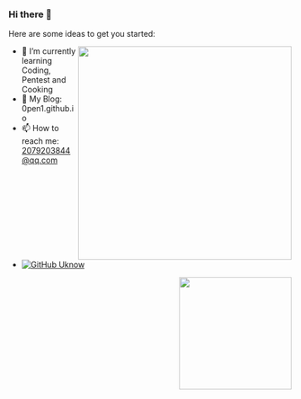 ### Hi there 👋

<!--
**0pen1/0pen1** is a ✨ _special_ ✨ repository because its `README.md` (this file) appears on your GitHub profile.

Here are some ideas to get you started:

- 🔭 I’m currently working on ...
- 🌱 I’m currently learning ...
- 👯 I’m looking to collaborate on ...
- 🤔 I’m looking for help with ...
- 💬 Ask me about ...
- 📫 How to reach me: ...
- 😄 Pronouns: ...
- ⚡ Fun fact: ...
-->


Here are some ideas to get you started:

<img align='right' src="https://github-readme-stats.vercel.app/api?username=0pen1&show_icons=true&theme=radical" width="380">

- 🌱 I’m currently learning Coding, Pentest and Cooking
- 👀 My Blog: 0pen1.github.io
- 📫 How to reach me: 2079203844@qq.com
- [![GitHub Uknow](https://img.shields.io/github/followers/0pen1?label=follower%20github&style=flat-square)](https://github.com/0pen1)

<img align='right' src="https://profile-counter.glitch.me/0pen1/count.svg" width="200">
